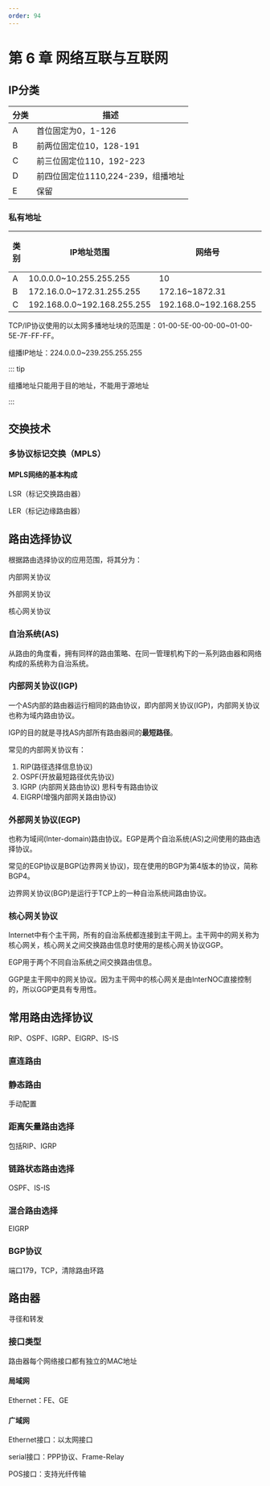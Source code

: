 ```yaml
---
order: 94
---
```


# 第 6 章 网络互联与互联网

## IP分类

| 分类 | 描述                               |
| ---- | ---------------------------------- |
| A    | 首位固定为0，1-126                 |
| B    | 前两位固定位10，128-191            |
| C    | 前三位固定位110，192-223           |
| D    | 前四位固定位1110,224-239，组播地址 |
| E    | 保留                               |

### 私有地址

| 类别 | IP地址范围                  | 网络号                | 网络数 |
| ---- | --------------------------- | --------------------- | ------ |
| A    | 10.0.0.0~10.255.255.255     | 10                    | 1      |
| B    | 172.16.0.0~172.31.255.255   | 172.16~1872.31        | 16     |
| C    | 192.168.0.0~192.168.255.255 | 192.168.0~192.168.255 | 256    |

TCP/IP协议使用的以太网多播地址块的范围是：01-00-5E-00-00-00~01-00-5E-7F-FF-FF。

组播IP地址：224.0.0.0~239.255.255.255

::: tip

组播地址只能用于目的地址，不能用于源地址

:::

## 交换技术

### 多协议标记交换（MPLS）

#### MPLS网络的基本构成

LSR（标记交换路由器）

LER（标记边缘路由器）

## 路由选择协议

根据路由选择协议的应用范围，将其分为：

内部网关协议

外部网关协议

核心网关协议

### 自治系统(AS)

从路由的角度看，拥有同样的路由策略、在同一管理机构下的一系列路由器和网络构成的系统称为自治系统。

### 内部网关协议(IGP)

一个AS内部的路由器运行相同的路由协议，即内部网关协议(IGP)，内部网关协议也称为域内路由协议。

IGP的目的就是寻找AS内部所有路由器间的**最短路径**。

常见的内部网关协议有：

1. RIP(路径选择信息协议)
2. OSPF(开放最短路径优先协议)
3. IGRP (内部网关路由协议) 思科专有路由协议
4. EIGRP(增强内部网关路由协议)

### 外部网关协议(EGP)

也称为域间(Inter-domain)路由协议。EGP是两个自治系统(AS)之间使用的路由选择协议。

常见的EGP协议是BGP(边界网关协议)，现在使用的BGP为第4版本的协议，简称BGP4。

边界网关协议(BGP)是运行于TCP上的一种自治系统间路由协议。

### 核心网关协议

Internet中有个主干网，所有的自治系统都连接到主干网上。主干网中的网关称为核心网关，核心网关之间交换路由信息时使用的是核心网关协议GGP。

EGP用于两个不同自治系统之间交换路由信息。

GGP是主干网中的网关协议。因为主干网中的核心网关是由InterNOC直接控制的，所以GGP更具有专用性。

## 常用路由选择协议

RIP、OSPF、IGRP、EIGRP、IS-IS

### 直连路由

### 静态路由

手动配置

### 距离矢量路由选择

包括RIP、IGRP

### 链路状态路由选择

OSPF、IS-IS

### 混合路由选择

EIGRP

### BGP协议

端口179，TCP，清除路由环路

## 路由器

寻径和转发

### 接口类型

路由器每个网络接口都有独立的MAC地址

#### 局域网

Ethernet：FE、GE

#### 广域网

Ethernet接口：以太网接口

serial接口：PPP协议、Frame-Relay

POS接口：支持光纤传输
